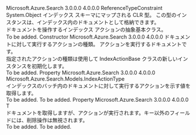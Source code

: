 <Type Name="IndexActionBase&lt;T&gt;" FullName="Microsoft.Azure.Search.Models.IndexActionBase&lt;T&gt;">
  <TypeSignature Language="C#" Value="public abstract class IndexActionBase&lt;T&gt; where T : class" />
  <TypeSignature Language="ILAsm" Value=".class public auto ansi abstract beforefieldinit IndexActionBase`1&lt;class T&gt; extends System.Object" />
  <TypeSignature Language="DocId" Value="T:Microsoft.Azure.Search.Models.IndexActionBase`1" />
  <TypeSignature Language="VB.NET" Value="Public MustInherit Class IndexActionBase(Of T)" />
  <TypeSignature Language="F#" Value="type IndexActionBase&lt;'T (requires 'T : null)&gt; = class" />
  <AssemblyInfo>
    <AssemblyName>Microsoft.Azure.Search</AssemblyName>
    <AssemblyVersion>3.0.0.0</AssemblyVersion>
    <AssemblyVersion>4.0.0.0</AssemblyVersion>
  </AssemblyInfo>
  <TypeParameters>
    <TypeParameter Name="T">
      <Constraints>
        <ParameterAttribute>ReferenceTypeConstraint</ParameterAttribute>
      </Constraints>
    </TypeParameter>
  </TypeParameters>
  <Base>
    <BaseTypeName>System.Object</BaseTypeName>
  </Base>
  <Interfaces />
  <Docs>
    <typeparam name="T">
            インデックス スキーマにマップされる CLR 型。 この型のインスタンスは、インデックス内のドキュメントとして格納できます。
            </typeparam>
    <summary>
            ドキュメントを操作するインデックス アクションの抽象基本クラス。
            </summary>
    <remarks>To be added.</remarks>
  </Docs>
  <Members>
    <Member MemberName=".ctor">
      <MemberSignature Language="C#" Value="protected IndexActionBase (Microsoft.Azure.Search.Models.IndexActionType actionType, T document);" />
      <MemberSignature Language="ILAsm" Value=".method familyhidebysig specialname rtspecialname instance void .ctor(valuetype Microsoft.Azure.Search.Models.IndexActionType actionType, !T document) cil managed" />
      <MemberSignature Language="DocId" Value="M:Microsoft.Azure.Search.Models.IndexActionBase`1.#ctor(Microsoft.Azure.Search.Models.IndexActionType,`0)" />
      <MemberSignature Language="VB.NET" Value="Protected Sub New (actionType As IndexActionType, document As T)" />
      <MemberSignature Language="F#" Value="new Microsoft.Azure.Search.Models.IndexActionBase&lt;'T (requires 'T : null)&gt; : Microsoft.Azure.Search.Models.IndexActionType * 'T -&gt; Microsoft.Azure.Search.Models.IndexActionBase&lt;'T (requires 'T : null)&gt;" Usage="new Microsoft.Azure.Search.Models.IndexActionBase&lt;'T (requires 'T : null)&gt; (actionType, document)" />
      <MemberType>Constructor</MemberType>
      <AssemblyInfo>
        <AssemblyName>Microsoft.Azure.Search</AssemblyName>
        <AssemblyVersion>3.0.0.0</AssemblyVersion>
        <AssemblyVersion>4.0.0.0</AssemblyVersion>
      </AssemblyInfo>
      <Parameters>
        <Parameter Name="actionType" Type="Microsoft.Azure.Search.Models.IndexActionType" />
        <Parameter Name="document" Type="T" />
      </Parameters>
      <Docs>
        <param name="actionType">ドキュメントに対して実行するアクションの種類。</param>
        <param name="document">アクションを実行するドキュメントです。</param>
        <summary>
            指定されたアクションの種類は使用して IndexActionBase クラスの新しいインスタンスを初期化します。
            </summary>
        <remarks>To be added.</remarks>
      </Docs>
    </Member>
    <Member MemberName="ActionType">
      <MemberSignature Language="C#" Value="public Microsoft.Azure.Search.Models.IndexActionType ActionType { get; }" />
      <MemberSignature Language="ILAsm" Value=".property instance valuetype Microsoft.Azure.Search.Models.IndexActionType ActionType" />
      <MemberSignature Language="DocId" Value="P:Microsoft.Azure.Search.Models.IndexActionBase`1.ActionType" />
      <MemberSignature Language="VB.NET" Value="Public ReadOnly Property ActionType As IndexActionType" />
      <MemberSignature Language="F#" Value="member this.ActionType : Microsoft.Azure.Search.Models.IndexActionType" Usage="Microsoft.Azure.Search.Models.IndexActionBase&lt;'T (requires 'T : null)&gt;.ActionType" />
      <MemberType>Property</MemberType>
      <AssemblyInfo>
        <AssemblyName>Microsoft.Azure.Search</AssemblyName>
        <AssemblyVersion>3.0.0.0</AssemblyVersion>
        <AssemblyVersion>4.0.0.0</AssemblyVersion>
      </AssemblyInfo>
      <ReturnValue>
        <ReturnType>Microsoft.Azure.Search.Models.IndexActionType</ReturnType>
      </ReturnValue>
      <Docs>
        <summary>
            インデックスのバッチ内のドキュメントに対して実行するアクションを示す値を取得します。
            </summary>
        <value>To be added.</value>
        <remarks>To be added.</remarks>
      </Docs>
    </Member>
    <Member MemberName="Document">
      <MemberSignature Language="C#" Value="public T Document { get; }" />
      <MemberSignature Language="ILAsm" Value=".property instance !T Document" />
      <MemberSignature Language="DocId" Value="P:Microsoft.Azure.Search.Models.IndexActionBase`1.Document" />
      <MemberSignature Language="VB.NET" Value="Public ReadOnly Property Document As T" />
      <MemberSignature Language="F#" Value="member this.Document : 'T" Usage="Microsoft.Azure.Search.Models.IndexActionBase&lt;'T (requires 'T : null)&gt;.Document" />
      <MemberType>Property</MemberType>
      <AssemblyInfo>
        <AssemblyName>Microsoft.Azure.Search</AssemblyName>
        <AssemblyVersion>3.0.0.0</AssemblyVersion>
        <AssemblyVersion>4.0.0.0</AssemblyVersion>
      </AssemblyInfo>
      <ReturnValue>
        <ReturnType>T</ReturnType>
      </ReturnValue>
      <Docs>
        <summary>
            ドキュメントを取得しますが、アクションが実行されます。キー以外のフィールドには、削除操作は無視されます。
            </summary>
        <value>To be added.</value>
        <remarks>To be added.</remarks>
      </Docs>
    </Member>
  </Members>
</Type>